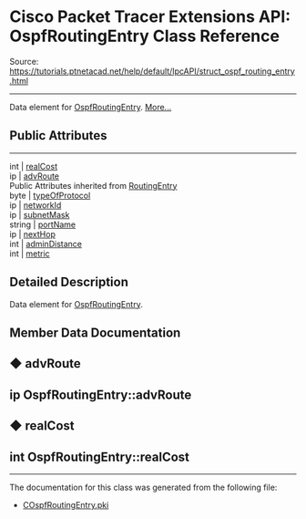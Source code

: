 # Cisco Packet Tracer Extensions API: OspfRoutingEntry Class Reference

Source: https://tutorials.ptnetacad.net/help/default/IpcAPI/struct_ospf_routing_entry.html

---

Data element for [OspfRoutingEntry](struct_ospf_routing_entry.html "Data element for OspfRoutingEntry."). [More...](struct_ospf_routing_entry.html#details)

##  Public Attributes  
  
---  
int | [realCost](struct_ospf_routing_entry.html#aad47836a140c2453bdfc6db8208aff2d)  
ip | [advRoute](struct_ospf_routing_entry.html#a9932c9ae2630be87d59ab5f876f298ef)  
Public Attributes inherited from [RoutingEntry](struct_routing_entry.html)  
byte | [typeOfProtocol](struct_routing_entry.html#a297d86de3e4f67911d4b68a1072aa53c)  
ip | [networkId](struct_routing_entry.html#a00ca97ccda70a4696ce328825eb7ad3c)  
ip | [subnetMask](struct_routing_entry.html#a2c9979c15bddf2b4f6f2c713fdd35542)  
string | [portName](struct_routing_entry.html#a823943204c766d3d3802424d7f2b63fe)  
ip | [nextHop](struct_routing_entry.html#a5a930c103da81fa1d3327937f3142bb5)  
int | [adminDistance](struct_routing_entry.html#a6effdb0f30abf2d34db3eb3a66fd7804)  
int | [metric](struct_routing_entry.html#ad2b049a9582e3f76f795a4941fb0fa34)  
  
## Detailed Description

Data element for [OspfRoutingEntry](struct_ospf_routing_entry.html "Data element for OspfRoutingEntry."). 

## Member Data Documentation

## ◆ advRoute

ip OspfRoutingEntry::advRoute  
---  
  
## ◆ realCost

int OspfRoutingEntry::realCost  
---  
  
* * *

The documentation for this class was generated from the following file:

  * [COspfRoutingEntry.pki](_c_ospf_routing_entry_8pki.html)


